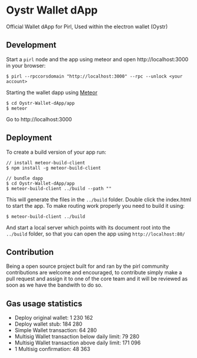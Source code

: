 # Oystr Wallet dApp

Official Wallet dApp for Pirl, Used within the electron wallet (Oystr)

## Development

Start a `pirl` node and the app using meteor and open http://localhost:3000 in your browser:

    $ pirl --rpccorsdomain "http://localhost:3000" --rpc --unlock <your account>

Starting the wallet dapp using [Meteor](https://meteor.com/install)

    $ cd Oystr-Wallet-dApp/app
    $ meteor

Go to http://localhost:3000

## Deployment

To create a build version of your app run:
    
    // install meteor-build-client
    $ npm install -g meteor-build-client

    // bundle dapp
    $ cd Oystr-Wallet-dApp/app
    $ meteor-build-client ../build --path ""

This will generate the files in the `../build` folder. Double click the index.html to start the app.
To make routing work properly you need to build it using:

    $ meteor-build-client ../build

And start a local server which points with its document root into the `../build` folder,
so that you can open the app using `http://localhost:80/`


## Contribution 

Being a open source project built for and ran by the pirl community contributions are welcome and encouraged,
to contribute simply make a pull request and assign it to one of the core team and it will be reviewed as soon as we have the bandwith to do so.


## Gas usage statistics

- Deploy original wallet: 1 230 162
- Deploy wallet stub: 184 280
- Simple Wallet transaction: 64 280
- Multisig Wallet transaction below daily limit: 79 280
- Multisig Wallet transaction above daily limit: 171 096
- 1 Multisig confirmation: 48 363

